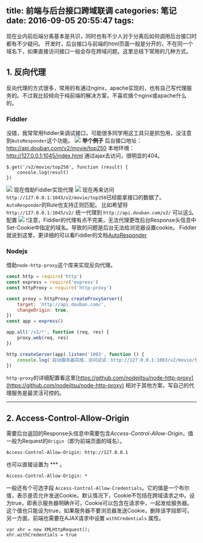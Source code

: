 title: 前端与后台接口跨域联调
categories: 笔记
date: 2016-09-05 20:55:47
tags:
---
现在业内前后端分离基本是共识，同时也有不少人对于分离后如何调用后台接口时都有不少疑问。
开发时，后台接口与前端的html页面一般是分开的，不在同一个域名下，如果直接访问接口一般会存在跨域问题。这里总结下常用的几种方式。

## 1. 反向代理
反向代理的方式很多，常用的有通过nginx，apache实现的，也有自己写代理服务的。不过我比较倾向于纯前端的解决方案，不喜欢搞个nginx或apache什么的。

### Fiddler
没错，我常常用fiddler来调试接口，可能很多同学用这工具只是抓包用，没注意到`AutoResponder`这个功能。
![](http://ww3.sinaimg.cn/large/005FY9HCgw1f7j1mt95pbj30f704iwfg.jpg)
**举个例子**
后台接口地址：http://api.douban.com/v2/movie/top250
本地环境：http://127.0.0.1:1045/index.html
通过ajax去访问，很明显的404。
```
$.get('/v2/movie/top250', function (result) {
    console.log(result)
})
```
![](http://ww4.sinaimg.cn/large/005FY9HCgw1f7j234ltlgj30ex01at8r.jpg)
现在借助Fiddler实现代理
![](http://ww3.sinaimg.cn/large/005FY9HCgw1f7j24vrej0j30gh08ijtw.jpg)
现在再来访问`http://127.0.0.1:1045/v2/movie/top250`已经能拿接口的数据了。
`AutoResponder`的Rule也支持正则匹配。
比如希望将
`http://127.0.0.1:1045/v2/`
统一代理到
`http://api.douban.com/v2/`
可以这么配置
![](http://ww4.sinaimg.cn/large/005FY9HCgw1f7j2eev8naj30gf041aaw.jpg)
!注意，Fiddler的代理有点不完美，无法代理更改后台Response头信息中Set-Cookie中指定的域名。导致的问题是后台无法给浏览器设置cookie。
Fiddler就说到这里，更详细的可以看Fiddler的文档[AutoResponder](http://docs.telerik.com/fiddler/KnowledgeBase/AutoResponder)

### Nodejs
借助`node-http-proxy`这个库来实现反向代理。
```javascript
const http = require('http')
const express = require('express')
const httpProxy = require('http-proxy')

const proxy = httpProxy.createProxyServer({
    target: 'http://api.douban.com/',
    changeOrigin: true,
})
const app = express()

app.all('/v2/*', function (req, res) {
    proxy.web(req, res)
})

http.createServer(app).listen('1003', function () {
    console.log('启动服务器完成，访问试试：http://127.0.0.1:1003/v2/movie/top250')
})
```
`http-proxy`的详细配置看这里[https://github.com/nodejitsu/node-http-proxy](https://github.com/nodejitsu/node-http-proxy)
相对于其他方案，写自己的代理服务是最灵活可控的。

-----
## 2. Access-Control-Allow-Origin
需要后台返回的Response头信息中需要包含*Access-Control-Allow-Origin*，值一般为Request的`Origin`（即为前端页面的域名）。
```text
Access-Control-Allow-Origin: http://127.0.0.1
```
也可以直接设置为 *** 。
```text
Access-Control-Allow-Origin: *
```
一般还有个可选字段 `Access-Control-Allow-Credentials`。它的值是一个布尔值，表示是否允许发送Cookie。默认情况下，Cookie不包括在跨域请求之中。设为true，即表示服务器明确许可，Cookie可以包含在请求中，一起发给服务器。这个值也只能设为true，如果服务器不要浏览器发送Cookie，删除该字段即可。
另一方面，前端也需要在AJAX请求中设置 `withCredentials` 属性。
```
var xhr = new XMLHttpRequest();
xhr.withCredentials = true
```